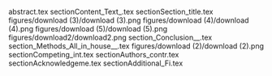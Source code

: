 abstract.tex
sectionContent_Text_.tex
sectionSection_title.tex
figures/download (3)/download (3).png
figures/download (4)/download (4).png
figures/download (5)/download (5).png
figures/download2/download2.png
section_Conclusion__.tex
section_Methods_All_in_house__.tex
figures/download (2)/download (2).png
sectionCompeting_int.tex
sectionAuthors_contr.tex
sectionAcknowledgeme.tex
sectionAdditional_Fi.tex
